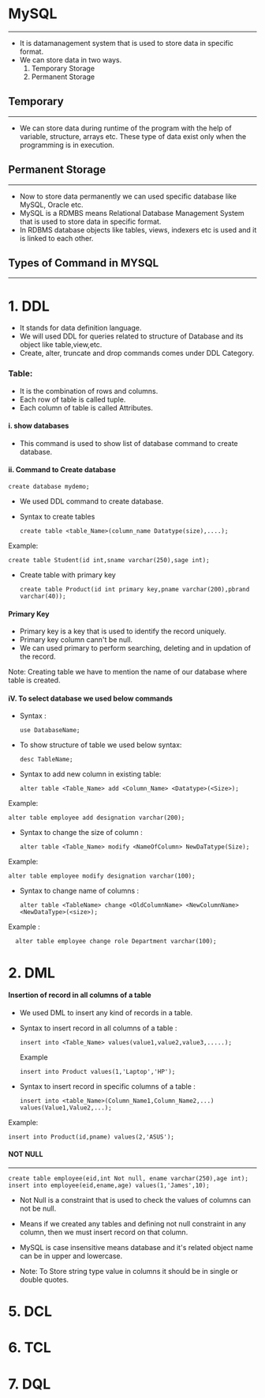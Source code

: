 # MySQL
---------
* It is datamanagement system that is used to store data in specific format.
* We can store data in two ways.
  1. Temporary Storage
  2. Permanent Storage

## Temporary
-------------
* We can store data during runtime of the program with the help of variable, structure, arrays etc. These type of data exist only when the programming is in execution.

## Permanent Storage
---------------------
* Now to store data permanently we can used specific database like MySQL, Oracle etc.
* MySQL is a RDMBS means Relational Database Management System that is used to store data in specific format.
* In RDBMS database objects like tables, views, indexers etc is used and it is linked to each other.

## Types of Command in MYSQL
----------------------------
# 1. DDL
* It stands for data definition language.
* We will used DDL  for queries related to structure of Database and its object like table,view,etc.
* Create, alter, truncate and drop commands comes under DDL Category.
  
### Table:
* It is the combination of rows and columns.
* Each row of table is called tuple.
* Each column of table is called Attributes.
#### i. show databases
* This command is used to show list of database command to create database.

#### ii. Command to Create database
    create database mydemo;
* We used DDL command to create database.
* Syntax to create tables

      create table <table_Name>(column_name Datatype(size),....);
Example:

    create table Student(id int,sname varchar(250),sage int);
* Create table with primary key

      create table Product(id int primary key,pname varchar(200),pbrand varchar(40));
#### Primary Key
* Primary key is a key that is used to identify the record uniquely.
* Primary key column cann't be null.
* We can used primary to perform searching, deleting and in updation of the record.


Note: Creating table we have to mention the name of our database where table is created.
#### iV. To select database we used below commands
* Syntax :

      use DatabaseName;
* To show structure of table we used below syntax:

      desc TableName;
* Syntax to add new column in existing table:

      alter table <Table_Name> add <Column_Name> <Datatype>(<Size>);

Example:

    alter table employee add designation varchar(200);

* Syntax to change the size of column :

      alter table <Table_Name> modify <NameOfColumn> NewDaTatype(Size);

Example:

    alter table employee modify designation varchar(100);
    
* Syntax to change name of columns :

      alter table <TableName> change <OldColumnName> <NewColumnName> <NewDataType>(<size>);

Example :

      alter table employee change role Department varchar(100);



# 2. DML

#### Insertion of record in all columns of a table
* We used DML to insert any kind of records in a table.
* Syntax to insert record in all columns of a table :

      insert into <Table_Name> values(value1,value2,value3,.....);
  Example

      insert into Product values(1,'Laptop','HP');

* Syntax to insert record in specific columns of a table :

      insert into <table_Name>(Column_Name1,Column_Name2,...) values(Value1,Value2,...);

Example:

    insert into Product(id,pname) values(2,'ASUS');

#### NOT NULL
-----------------
    create table employee(eid,int Not null, ename varchar(250),age int);
    insert into employee(eid,ename,age) values(1,'James',10);

* Not Null is a constraint that is used to check the values of columns can not be null.
* Means if we created any tables and defining not null constraint in any column, then we must insert record on that column.
* MySQL is case insensitive means database and it's related object name can be in upper and lowercase.

* Note: To Store string type value in columns it should be in single or double quotes.

# 5. DCL
# 6. TCL
# 7. DQL

   
